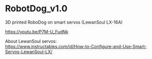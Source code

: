 # RobotDog_v1.0

3D printed RoboDog on smart servos (LewanSoul LX-16A)

https://youtu.be/P7M-U_FudNk

About LewanSoul servos:<br/>
https://www.instructables.com/id/How-to-Configure-and-Use-Smart-Servos-LewanSoul-LX/
